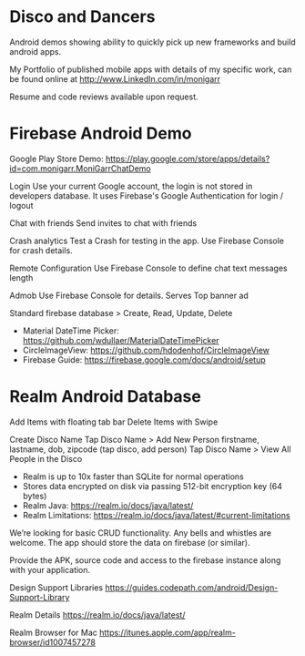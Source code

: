 # Disco and Dancers

Android demos showing ability to quickly pick up new frameworks and build android apps.

My Portfolio of published mobile apps with details of my specific work, can be found online at http://www.LinkedIn.com/in/monigarr

Resume and code reviews available upon request.

# Firebase Android Demo #

Google Play Store Demo: 
https://play.google.com/store/apps/details?id=com.monigarr.MoniGarrChatDemo 

Login
Use your current Google account, the login is not stored in developers database. It uses Firebase's Google Authentication for login / logout

Chat with friends
Send invites to chat with friends

Crash analytics
Test a Crash for testing in the app.
Use Firebase Console for crash details.

Remote Configuration 
Use Firebase Console to define chat text messages length

Admob
Use Firebase Console for details.
Serves Top banner ad

Standard firebase database > Create, Read, Update, Delete


* Material DateTime Picker: https://github.com/wdullaer/MaterialDateTimePicker
* CircleImageView: https://github.com/hdodenhof/CircleImageView 
* Firebase Guide: https://firebase.google.com/docs/android/setup

 
# Realm Android Database #

Add Items with floating tab bar
Delete Items with Swipe

Create Disco Name
Tap Disco Name > Add New Person firstname, lastname, dob, zipcode (tap disco, add person)
Tap Disco Name > View All People in the Disco

* Realm is up to 10x faster than SQLite for normal operations
* Stores data encrypted on disk via passing 512-bit encryption key (64 bytes)
* Realm Java: https://realm.io/docs/java/latest/
* Realm Limitations: https://realm.io/docs/java/latest/#current-limitations



We’re looking for basic CRUD functionality. Any bells and whistles are welcome. The app should store the data on firebase (or similar). 

Provide the APK, source code and access to the firebase instance along with your application.

Design Support Libraries
https://guides.codepath.com/android/Design-Support-Library

Realm Details
https://realm.io/docs/java/latest/

Realm Browser for Mac
https://itunes.apple.com/app/realm-browser/id1007457278

